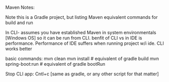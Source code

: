 Maven Notes:

Note this is a Gradle project, but listing Maven equivalent commands for build and run

In CLI- assumes you have established Maven in system environmentals [Windows OS] so it can be run from CLI.
benfit of CLI vs in IDE is performance.  Performance of IDE suffers when running project w/i ide.  CLI works better

basic commands:
mvn clean
mvn install			 # equivalent of gradle build
mvn spring-boot:run  # equivalent of gradle bootRun

Stop CLI app: 
Cntl+c  [same as gradle, or any other script for that matter]
